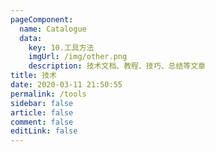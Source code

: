 ```yaml
---
pageComponent: 
  name: Catalogue
  data: 
    key: 10.工具方法
    imgUrl: /img/other.png
    description: 技术文档、教程、技巧、总结等文章
title: 技术
date: 2020-03-11 21:50:55
permalink: /tools
sidebar: false
article: false
comment: false
editLink: false
---
```

